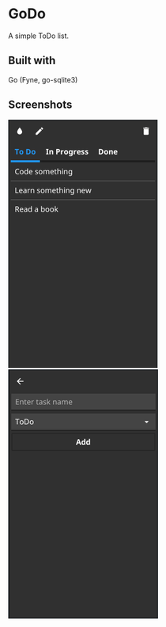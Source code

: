 # GoDo
A simple ToDo list.

## Built with
Go (Fyne, go-sqlite3)

## Screenshots
![](screenshots/godo.png)
![](screenshots/godo2.png)
